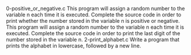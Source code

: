 0-positive_or_negative.c This program will assign a random number to the variable n each time it is executed. Complete the source code in order to print whether the number stored in the variable n is positive or negative.
This program will assign a random number to the variable n each time it is executed. Complete the source code in order to print the last digit of the number stored in the variable n.
2-print_alphabet.c Write a program that prints the alphabet in lowercase, followed by a new line.
